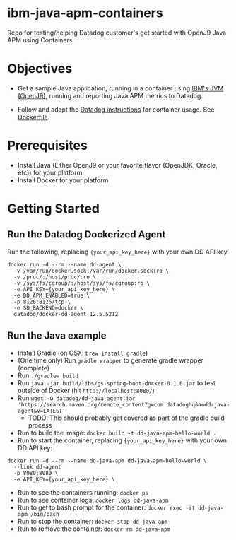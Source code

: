 # ibm-java-apm-containers
Repo for testing/helping Datadog customer's get started with OpenJ9 Java APM using Containers

# Objectives
- Get a sample Java application, running in a container using [IBM's JVM (OpenJ9)](https://en.wikipedia.org/wiki/OpenJ9), running and reporting Java APM metrics to Datadog.

- Follow and adapt the [Datadog instructions](https://docs.datadoghq.com/tracing/languages/java/)
for container usage. See [Dockerfile](./Dockerfile).

# Prerequisites
- Install Java (Either OpenJ9 or your favorite flavor (OpenJDK, Oracle, etc)) for your platform
- Install Docker for your platform

# Getting Started
## Run the Datadog Dockerized Agent
Run the following, replacing `{your_api_key_here}` with your own DD API key.
```
docker run -d --rm --name dd-agent \
  -v /var/run/docker.sock:/var/run/docker.sock:ro \
  -v /proc/:/host/proc/:ro \
  -v /sys/fs/cgroup/:/host/sys/fs/cgroup:ro \
  -e API_KEY={your_api_key_here} \
  -e DD_APM_ENABLED=true \
  -p 8126:8126/tcp \
  -e SD_BACKEND=docker \
  datadog/docker-dd-agent:12.5.5212
```

## Run the Java example
- Install [Gradle](https://gradle.org/) (on OSX: `brew install gradle`)
- (One time only) Run `gradle wrapper` to generate gradle wrapper (complete)
- Run `./gradlew build`
- Run `java -jar build/libs/gs-spring-boot-docker-0.1.0.jar` to test outside of Docker (hit `http://localhost:8080/`)
- Run `wget -O datadog/dd-java-agent.jar 'https://search.maven.org/remote_content?g=com.datadoghq&a=dd-java-agent&v=LATEST'`
  - TODO: This should probably get covered as part of the gradle build process
- Run to build the image: `docker build -t dd-java-apm-hello-world .`
- Run to start the container, replacing `{your_api_key_here}` with your own DD API key:
```
docker run -d --rm --name dd-java-apm dd-java-apm-hello-world \
  --link dd-agent
  -p 8080:8080 \
  -e API_KEY={your_api_key_here} \
```
- Run to see the containers running: `docker ps`
- Run to see container logs: `docker logs dd-java-apm`
- Run to get to bash prompt for the container: `docker exec -it dd-java-apm /bin/bash`
- Run to stop the container: `docker stop dd-java-apm`
- Run to remove the container: `docker rm dd-java-apm`

